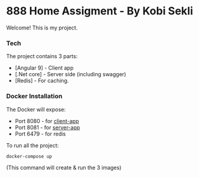 # 888 Home Assigment - By Kobi Sekli


Welcome!
This is my project.

### Tech

The project contains 3 parts:

* [Angular 9] - Client app
* [.Net core] - Server side (including swagger)
* [Redis] - For caching.

### Docker Installation

The Docker will expose:
* Port 8080 - for [client-app]
* Port 8081 - for [server-app]
* Port 6479 - for redis

To run all the project:

```sh
docker-compose up
```
(This command will create & run the 3 images)


   [client-app]: <http://localhost:8080/>
   [server-app]: <http://localhost:8081/swagger>

